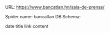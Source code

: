 URL: https://www.bancatlan.hn/sala-de-prensa/

Spider name: bancatlan
DB Schema:

date
title
link
content
